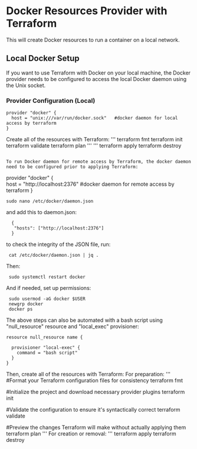 # Docker Resources Provider with Terraform

This will create Docker resources to run a container on a local network.

## Local Docker Setup

If you want to use Terraform with Docker on your local machine, the Docker provider needs to be configured to access the local Docker daemon using the Unix socket.

### Provider Configuration (Local)
```
provider "docker" {  
  host = "unix:///var/run/docker.sock"   #docker daemon for local access by terraform
}
```
Create all of the resources with Terraform:
'''
terraform fmt
terraform init
terraform validate
terraform plan
'''
'''
terraform apply
terraform destroy
```

To run Docker daemon for remote access by Terraform, the docker daemon need to be configured prior to applying Terraform:

```
provider "docker" {  
  host = "http://localhost:2376"   #docker daemon for remote access by terraform
}
```
sudo nano /etc/docker/daemon.json
```
and add this to daemon.json:
```
  {
   "hosts": ["http://localhost:2376"]
  }
  ```
 to check the integrity of the JSON file, run:
```
 cat /etc/docker/daemon.json | jq .
```
Then:
```
 sudo systemctl restart docker
 ```
 And if needed, set up permissions:
```
 sudo usermod -aG docker $USER
 newgrp docker
 docker ps
 ```
The above steps can also be automated with a bash script using "null_resource" resource and "local_exec" provisioner:
```
resource null_resource name {

  provisioner "local-exec" {
    command = "bash script"
  }
}
```
Then, create all of the resources with Terraform:
For preparation:
'''
#Format your Terraform configuration files for consistency
terraform fmt

#Initialize the project and download necessary provider plugins
terraform init

#Validate the configuration to ensure it's syntactically correct
terraform validate

#Preview the changes Terraform will make without actually applying them
terraform plan
'''
For creation or removal:
'''
terraform apply
terraform destroy
```
